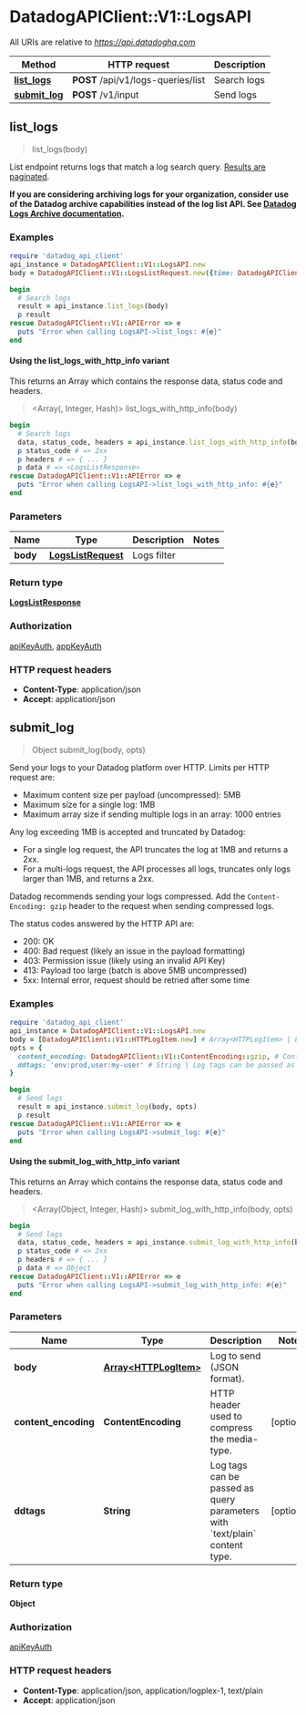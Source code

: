 # DatadogAPIClient::V1::LogsAPI

All URIs are relative to *https://api.datadoghq.com*

| Method | HTTP request | Description |
| ------ | ------------ | ----------- |
| [**list_logs**](LogsAPI.md#list_logs) | **POST** /api/v1/logs-queries/list | Search logs |
| [**submit_log**](LogsAPI.md#submit_log) | **POST** /v1/input | Send logs |


## list_logs

> <LogsListResponse> list_logs(body)

List endpoint returns logs that match a log search query.
[Results are paginated][1].

**If you are considering archiving logs for your organization,
consider use of the Datadog archive capabilities instead of the log list API.
See [Datadog Logs Archive documentation][2].**

[1]: /logs/guide/collect-multiple-logs-with-pagination
[2]: https://docs.datadoghq.com/logs/archives

### Examples

```ruby
require 'datadog_api_client'
api_instance = DatadogAPIClient::V1::LogsAPI.new
body = DatadogAPIClient::V1::LogsListRequest.new({time: DatadogAPIClient::V1::LogsListRequestTime.new({from: Time.parse('2020-02-02T02:02:02Z'), to: Time.parse('2020-02-02T20:20:20Z')})}) # LogsListRequest | Logs filter

begin
  # Search logs
  result = api_instance.list_logs(body)
  p result
rescue DatadogAPIClient::V1::APIError => e
  puts "Error when calling LogsAPI->list_logs: #{e}"
end
```

#### Using the list_logs_with_http_info variant

This returns an Array which contains the response data, status code and headers.

> <Array(<LogsListResponse>, Integer, Hash)> list_logs_with_http_info(body)

```ruby
begin
  # Search logs
  data, status_code, headers = api_instance.list_logs_with_http_info(body)
  p status_code # => 2xx
  p headers # => { ... }
  p data # => <LogsListResponse>
rescue DatadogAPIClient::V1::APIError => e
  puts "Error when calling LogsAPI->list_logs_with_http_info: #{e}"
end
```

### Parameters

| Name | Type | Description | Notes |
| ---- | ---- | ----------- | ----- |
| **body** | [**LogsListRequest**](LogsListRequest.md) | Logs filter |  |

### Return type

[**LogsListResponse**](LogsListResponse.md)

### Authorization

[apiKeyAuth](README.md#apiKeyAuth), [appKeyAuth](README.md#appKeyAuth)

### HTTP request headers

- **Content-Type**: application/json
- **Accept**: application/json


## submit_log

> Object submit_log(body, opts)

Send your logs to your Datadog platform over HTTP. Limits per HTTP request are:

- Maximum content size per payload (uncompressed): 5MB
- Maximum size for a single log: 1MB
- Maximum array size if sending multiple logs in an array: 1000 entries

Any log exceeding 1MB is accepted and truncated by Datadog:
- For a single log request, the API truncates the log at 1MB and returns a 2xx.
- For a multi-logs request, the API processes all logs, truncates only logs larger than 1MB, and returns a 2xx.

Datadog recommends sending your logs compressed.
Add the `Content-Encoding: gzip` header to the request when sending compressed logs.

The status codes answered by the HTTP API are:
- 200: OK
- 400: Bad request (likely an issue in the payload formatting)
- 403: Permission issue (likely using an invalid API Key)
- 413: Payload too large (batch is above 5MB uncompressed)
- 5xx: Internal error, request should be retried after some time

### Examples

```ruby
require 'datadog_api_client'
api_instance = DatadogAPIClient::V1::LogsAPI.new
body = [DatadogAPIClient::V1::HTTPLogItem.new] # Array<HTTPLogItem> | Log to send (JSON format).
opts = {
  content_encoding: DatadogAPIClient::V1::ContentEncoding::gzip, # ContentEncoding | HTTP header used to compress the media-type.
  ddtags: 'env:prod,user:my-user' # String | Log tags can be passed as query parameters with `text/plain` content type.
}

begin
  # Send logs
  result = api_instance.submit_log(body, opts)
  p result
rescue DatadogAPIClient::V1::APIError => e
  puts "Error when calling LogsAPI->submit_log: #{e}"
end
```

#### Using the submit_log_with_http_info variant

This returns an Array which contains the response data, status code and headers.

> <Array(Object, Integer, Hash)> submit_log_with_http_info(body, opts)

```ruby
begin
  # Send logs
  data, status_code, headers = api_instance.submit_log_with_http_info(body, opts)
  p status_code # => 2xx
  p headers # => { ... }
  p data # => Object
rescue DatadogAPIClient::V1::APIError => e
  puts "Error when calling LogsAPI->submit_log_with_http_info: #{e}"
end
```

### Parameters

| Name | Type | Description | Notes |
| ---- | ---- | ----------- | ----- |
| **body** | [**Array&lt;HTTPLogItem&gt;**](HTTPLogItem.md) | Log to send (JSON format). |  |
| **content_encoding** | **ContentEncoding** | HTTP header used to compress the media-type. | [optional] |
| **ddtags** | **String** | Log tags can be passed as query parameters with &#x60;text/plain&#x60; content type. | [optional] |

### Return type

**Object**

### Authorization

[apiKeyAuth](README.md#apiKeyAuth)

### HTTP request headers

- **Content-Type**: application/json, application/logplex-1, text/plain
- **Accept**: application/json

